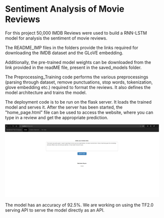 # Sentiment Analysis of Movie Reviews

For this project 50,000 IMDB Reviews were used to build a RNN-LSTM model for analysis the sentiment of movie reviews.

The README_IMP files in the folders provide the links required for downloading the IMDB dataset and the GLoVE embedding.

Additionally, the pre-trained model weights can be downloaded from the link provided in the readME file, present in the saved_models folder.

The Preprocessing_Training code performs the various preprocessings (parsing through dataset, remove punctuations, stop words, tokenization, glove embedding etc.) required to format the reviews. It also defines the model architecture and trains the model.

The deployment code is to be run on the flask server. It loads the trained model and serves it. After the server has been started, the "home_page.html" file can be used to access the website, where you can type in a review and get the appropriate prediction.
<p>
  <img src="Doc/demo.png">
  </p>

The model has an accuracy of 92.5%. We are working on using the TF2.0 serving API to serve the model directly as an API.
